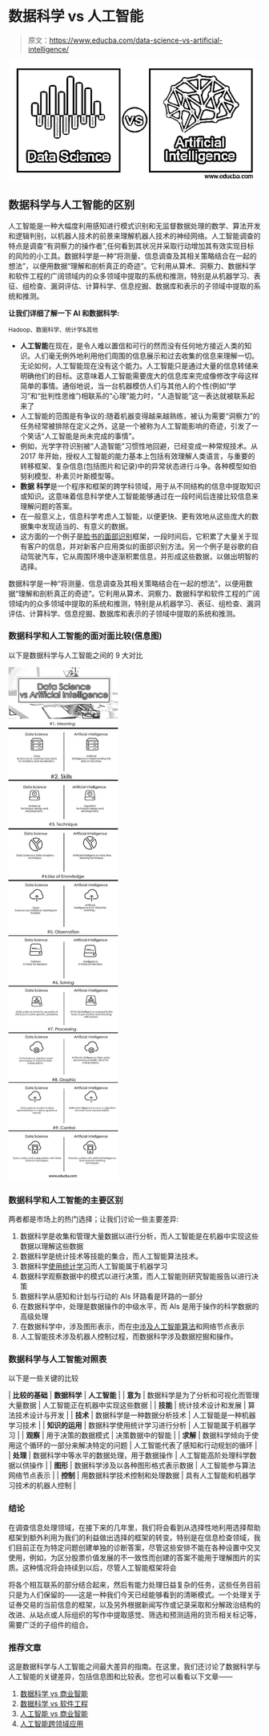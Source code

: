 # 数据科学 vs 人工智能

> 原文：<https://www.educba.com/data-science-vs-artificial-intelligence/>

![Data-Science-vs-Artificial-Intelligence](img/b00adef012f406a7b2080bba0b311962.png)



## 数据科学与人工智能的区别

人工智能是一种大幅度利用感知进行模式识别和无监督数据处理的数学、算法开发和逻辑判别，以机器人技术的前景来理解机器人技术的神经网络。人工智能调查的特点是调查“有洞察力的操作者”,任何看到其状况并采取行动增加其有效实现目标的风险的小工具。数据科学是一种“将测量、信息调查及其相关策略结合在一起的想法”，以便用数据“理解和剖析真正的奇迹”。它利用从算术、洞察力、数据科学和软件工程的广阔领域内的众多领域中提取的系统和推测，特别是从机器学习、表征、组检查、漏洞评估、计算科学、信息挖掘、数据库和表示的子领域中提取的系统和推测。

**让我们详细了解一下 AI 和数据科学:**

<small>Hadoop、数据科学、统计学&其他</small>

*   **人工智能**在现在，是令人难以置信和可行的然而没有任何地方接近人类的知识。人们毫无例外地利用他们周围的信息展示和过去收集的信息来理解一切。无论如何，人工智能现在没有这个能力。人工智能只是通过大量的信息转储来明确他们的目标。这意味着人工智能需要庞大的信息库来完成像修改字母这样简单的事情。通俗地说，当一台机器模仿人们与其他人的个性(例如“学习”和“批判性思维”)相联系的“心理”能力时，“人造智能”这一表达就被联系起来了
*   人工智能的范围是有争议的:随着机器变得越来越熟练，被认为需要“洞察力”的任务经常被排除在定义之外，这是一个被称为人工智能影响的奇迹，引发了一个笑话“人工智能是尚未完成的事情”。
*   例如，光学字符识别被“人造智能”习惯性地回避，已经变成一种常规技术。从 2017 年开始，授权人工智能的能力基本上包括有效理解人类语言，与重要的转移框架、复杂信息(包括图片和记录)中的异常状态进行斗争。各种模型如伯努利模型、朴素贝叶斯模型等。
*   **数据** **科学**是一个程序和框架的跨学科领域，用于从不同结构的信息中提取知识或知识。这意味着信息科学使人工智能能够通过在一段时间后连接比较信息来理解问题的答案。
*   在一般意义上，信息科学考虑人工智能，以便更快、更有效地从这些庞大的数据集中发现适当的、有意义的数据。
*   这方面的一个例子是[脸书的面部识别](https://www.educba.com/facebook-ipo/)框架，一段时间后，它积累了大量关于现有客户的信息，并对新客户应用类似的面部识别方法。另一个例子是谷歌的自动驾驶汽车，它从周围环境中逐渐积累信息，并形成这些数据，以做出明智的选择。

数据科学是一种“将测量、信息调查及其相关策略结合在一起的想法”，以便用数据“理解和剖析真正的奇迹”。它利用从算术、洞察力、数据科学和软件工程的广阔领域内的众多领域中提取的系统和推测，特别是从机器学习、表征、组检查、漏洞评估、计算科学、信息挖掘、数据库和表示的子领域中提取的系统和推测。

### 数据科学和人工智能的面对面比较(信息图)

以下是数据科学与人工智能之间的 9 大对比

![Data Science vs Artificial Intelligence](img/0af3aeacdef79bc81e35a3fabc3932fe.png)



### 数据科学和人工智能的主要区别

两者都是市场上的热门选择；让我们讨论一些主要差异:

1.  数据科学是收集和管理大量数据以进行分析，而人工智能是在机器中实现这些数据以理解这些数据
2.  数据科学是统计技术等技能的集合，而人工智能算法技术。
3.  数据科学[使用统计学习](https://www.educba.com/top-10-free-statistical-analysis-software/)而人工智能属于机器学习
4.  数据科学观察数据中的模式以进行决策，而人工智能则研究智能报告以进行决策
5.  数据科学从感知和计划与行动的 AIs 环路看是环路的一部分
6.  在数据科学中，处理是数据操作的中级水平，而 AIs 是用于操作的科学数据的高级处理
7.  在数据科学中，涉及图形表示，而在[中涉及人工智能算法](https://www.educba.com/artificial-intelligence-algorithm/)和网络节点表示
8.  人工智能技术涉及机器人控制过程，而数据科学涉及数据挖掘和操作。

### 数据科学与人工智能对照表

以下是一些关键的比较

| **比较的基础** | **数据科学** | **人工智能** |
| **意为** | 数据科学是为了分析和可视化而管理大量数据 | 人工智能正在机器中实现这些数据 |
| **技能** | 统计技术设计和发展 | 算法技术设计与开发 |
| **技术** | 数据科学是一种数据分析技术 | 人工智能是一种机器学习技术 |
| **知识的运用** | 数据科学使用统计学习进行分析 | 人工智能属于机器学习 |
| **观察** | 用于决策的数据模式 | 决策数据中的智能 |
| **求解** | 数据科学倾向于使用这个循环的一部分来解决特定的问题 | 人工智能代表了感知和行动规划的循环 |
| **处理** | 数据科学中等水平的数据处理，用于数据操作 | 人工智能高阶处理科学数据以供操作 |
| **图形** | 数据科学涉及以各种图形格式表示数据 | 人工智能参与算法网络节点表示 |
| **控制** | 用数据科学技术控制和处理数据 | 具有人工智能和机器学习技术的机器人控制 |

### 结论

在调查信息处理领域，在接下来的几年里，我们将会看到从选择性地利用选择帮助框架到额外利用为我们的利益做出选择的框架的转变。特别是在信息检查领域，我们目前正在为特定问题创建单独的诊断答案，尽管这些安排不能在各种设置中交叉使用，例如，为区分股票价值发展的不一致性而创建的答案不能用于理解图片的实质。这种情况将会持续到以后，尽管人工智能框架将会

将各个相互联系的部分结合起来，然后有能力处理日益复杂的任务，这些任务目前只是为人们保留的——这是一种我们今天已经能够看到的清晰模式。一个处理关于证券交易的当前信息的框架，以及另外根据新闻写作或记录采取和分解政治结构的改进、从站点或人际组织的写作中提取感觉、筛选和预测适用的货币相关标记等，需要广泛的子组件的组合。

### 推荐文章

这是数据科学与人工智能之间最大差异的指南。在这里，我们还讨论了数据科学与人工智能的关键差异，包括信息图和比较表。您也可以看看以下文章——

1.  [数据科学 vs 商业智能](https://www.educba.com/data-science-vs-business-intelligence/)
2.  [数据科学 vs 软件工程](https://www.educba.com/data-science-vs-software-engineering/)
3.  [人工智能 vs 商业智能](https://www.educba.com/artificial-intelligence-vs-business-intelligence/)
4.  [人工智能跨领域应用](https://www.educba.com/artificial-intelligence-tools-applications/)





